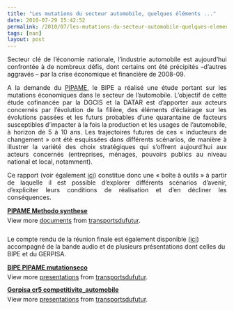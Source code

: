 ```yaml
---
title: "Les mutations du secteur automobile, quelques éléments ..."
date: 2010-07-29 15:42:52
permalink: /2010/07/les-mutations-du-secteur-automobile-quelques-elements.html
tags: [nan]
layout: post
---
```


<div style="text-align: justify"><p>Secteur clé de l’économie nationale, l’industrie automobile est aujourd’hui confrontée à de nombreux défis, dont certains ont été précipités –d’autres aggravés – par la crise économique et financière de 2008-09. </p> A la demande du <a href="http://www.industrie.gouv.fr/p3e/etudes/automobile/automobile.php" target="_blank">PIPAME</a>, le BIPE a réalisé une étude portant sur les mutations économiques dans le secteur de l’automobile. L’objectif de cette étude cofinancée par la DGCIS et la DATAR est d’apporter aux acteurs concernés par l’évolution de la filière, des éléments d’éclairage sur les évolutions passées et les futurs probables d’une quarantaine de facteurs susceptibles d’impacter à la fois la production et les usages de l’automobile, à horizon de 5 à 10 ans. Les trajectoires futures de ces « inducteurs de changement » ont été esquissées dans différents scénarios, de manière à illustrer la variété des choix stratégiques qui s’offrent aujourd’hui aux acteurs concernés (entreprises, ménages, pouvoirs publics au niveau national et local, notamment). <br /><p>Ce rapport (voir également <a href="https://gabrielplassat.github.io/transportsdufutur/2010/05/les-mutations-du-secteur-automobile-le-rapport-du-pole-interministeriel-de-prospective.html" target="_blank">ici</a>) constitue donc une « boîte à outils » à partir de laquelle il est possible d’explorer différents scénarios d’avenir, d’expliciter leurs conditions de réalisation et d’en décliner les conséquences.</p>  <p> </p></div>  <!--more-->    <p></p> <div id="__ss_4865162" style="width: 477px"><strong style="margin: 12px 0pt 4px"><a href="http://www.slideshare.net/transportsdufutur/pipame-methodo-synthese" title="PIPAME Methodo synthese">PIPAME Methodo synthese</a></strong><div style="padding: 5px 0pt 12px">View more <a href="http://www.slideshare.net/">documents</a> from <a href="http://www.slideshare.net/transportsdufutur">transportsdufutur</a>.</div></div><p> Le compte rendu de la réunion finale est également disponible (<a href="http://www.industrie.gouv.fr/p3e/seminaires/automobile/cr_inextenso.php" target="_blank">ici</a>) accompagné de la bande audio et de plusieurs présentations dont celles du BIPE et du GERPISA.</p>  <p></p> <div id="__ss_4865181" style="width: 425px"><strong style="margin: 12px 0pt 4px"><a href="http://www.slideshare.net/transportsdufutur/bipe-pipame-mutationseco" title="BIPE PIPAME mutationseco">BIPE PIPAME mutationseco</a></strong><div style="padding: 5px 0pt 12px">View more <a href="http://www.slideshare.net/">presentations</a> from <a href="http://www.slideshare.net/transportsdufutur">transportsdufutur</a>.</div></div>  <div id="__ss_4865428" style="width: 425px"><strong style="margin: 12px 0pt 4px"><a href="http://www.slideshare.net/transportsdufutur/gerpisa-cr5-competitiviteautomobile" title="Gerpisa cr5 competitivite_automobile">Gerpisa cr5 competitivite_automobile</a></strong><div style="padding: 5px 0pt 12px">View more <a href="http://www.slideshare.net/">presentations</a> from <a href="http://www.slideshare.net/transportsdufutur">transportsdufutur</a>.</div></div>
